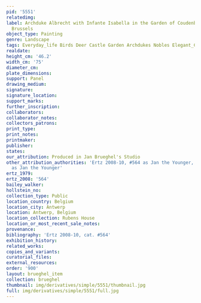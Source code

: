 ```yaml
---
pid: '5551'
relatedimg: 
label: Archduke Albrecht with Infante Isabella in the Garden of Coudenberg Palace,
  Brussels
object_type: Painting
genre: Landscape
tags: Everyday_life Birds Deer Castle Garden Archdukes Nobles Elegant_Company
realdate: 
height_cm: '46.2'
width_cm: '75'
diameter_cm: 
plate_dimensions: 
support: Panel
drawing_medium: 
signature: 
signature_location: 
support_marks: 
further_inscription: 
collaborators: 
collaborator_notes: 
collectors_patrons: 
print_type: 
print_notes: 
printmaker: 
publisher: 
states: 
our_attribution: Produced in Jan Brueghel's Studio
other_attribution_authorities: 'Ertz 2008-10, #564 as Jan the Younger, Honig Database
  as Jan the Younger'
ertz_1979: 
ertz_2008: '564'
bailey_walker: 
hollstein_no: 
collection_type: Public
location_country: Belgium
location_city: Antwerp
location: Antwerp, Belgium
location_collection: Rubens House
location_or_most_recent_sale_notes: 
provenance: 
bibliography: 'Ertz 2008-10, cat. #564'
exhibition_history: 
related_works: 
copies_and_variants: 
curatorial_files: 
external_resources: 
order: '900'
layout: brueghel_item
collection: brueghel
thumbnail: img/derivatives/simple/5551/thumbnail.jpg
full: img/derivatives/simple/5551/full.jpg
---
```

